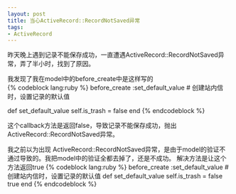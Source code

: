 ```yaml
---
layout: post
title: 当心ActiveRecord::RecordNotSaved异常
tags:
- ActiveRecord
---
```

             
昨天晚上遇到记录不能保存成功，一直遭遇ActiveRecord::RecordNotSaved异常，弄了半小时，找到了原因。

 我发现了我在model中的before_create中是这样写的       
{% codeblock lang:ruby %}
before_create :set_default_value # 创建站内信时，设置记录的默认值 

def set_default_value
  self.is_trash = false 
end
{% endcodeblock %}
 
 这个callback方法是返回false，导致记录不能保存成功，抛出ActiveRecord::RecordNotSaved异常。
 
 我之前以为出现 ActiveRecord::RecordNotSaved异常，是由于model的验证不通过导致的。我把model中的验证全都去掉了，还是不成功。 解决方法是让这个方法返回true 
{% codeblock lang:ruby %}
before_create :set_default_value # 创建站内信时，设置记录的默认值 
def set_default_value
  self.is_trash = false
  true
end 
{% endcodeblock %} 
